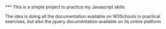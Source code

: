 *** This is a simple project to practice my Javascript skills

The idea is doing all the documentation available on W3Schools in practical exercises, but also the jquery documentation available on its online platform

